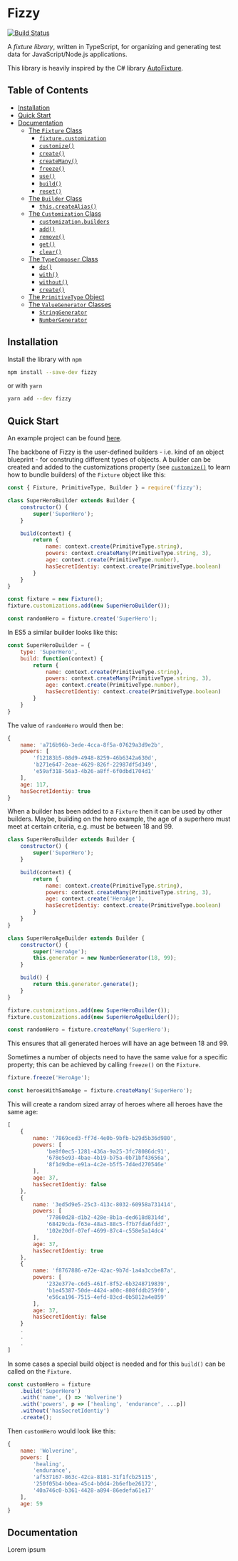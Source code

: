 # Fizzy

[![Build Status](https://travis-ci.org/legaard/fizzy.svg?branch=master)](https://travis-ci.org/legaard/fizzy)

A _fixture library_, written in TypeScript, for organizing and generating test data for JavaScript/Node.js applications.

This library is heavily inspired by the C# library [AutoFixture](https://github.com/AutoFixture/AutoFixture).

## Table of Contents

* [Installation](##installation)
* [Quick Start](##quick-start)
* [Documentation](##documentation)
  * [The `Fixture` Class](###the-fixture-class)
    * [`fixture.customization`](####fixture.customization)
    * [`customize()`](####customize)
    * [`create()`](####create)
    * [`createMany()`](####createmany)
    * [`freeze()`](####freeze)
    * [`use()`](####use)
    * [`build()`](####build)
    * [`reset()`](####reset)
  * [The `Builder` Class](###the-builder-class)
    * [`this.createAlias()`](####createAlias)
  * [The `Customization` Class](###the-customization-class)
    * [`customization.builders`](####customization.builders)
    * [`add()`](####add)
    * [`remove()`](####remove)
    * [`get()`](####get)
    * [`clear()`](####clear)
  * [The `TypeComposer` Class](###the-typecomposer-class)
    * [`do()`](####do)
    * [`with()`](####with)
    * [`without()`](####without)
    * [`create()`](####create)
  * [The `PrimitiveType` Object](###the-primitivetype-object)
  * [The `ValueGenerator` Classes](###the-valuegenerator-classes)
    * [`StringGenerator`](####stringgenerator)
    * [`NumberGenerator`](####numbergenerator)

## Installation

Install the library with `npm`

```bash
npm install --save-dev fizzy
```

or with `yarn`

```bash
yarn add --dev fizzy
```

## Quick Start

An example project can be found [here](https://github.com/legaard/fizzy/tree/master/src/example).

The backbone of Fizzy is the user-defined builders - i.e. kind of an object blueprint - for construting different types of objects. A builder can be created and added to the customizations property (see [`customize()`](####customize) to learn how to bundle builders) of the `Fixture` object like this:

```js
const { Fixture, PrimitiveType, Builder } = require('fizzy');

class SuperHeroBuilder extends Builder {
    constructor() {
        super('SuperHero');
    }

    build(context) {
        return {
            name: context.create(PrimitiveType.string),
            powers: context.createMany(PrimitiveType.string, 3),
            age: context.create(PrimitiveType.number),
            hasSecretIdentiy: context.create(PrimitiveType.boolean)
        }
    }
}

const fixture = new Fixture();
fixture.customizations.add(new SuperHeroBuilder());

const randomHero = fixture.create('SuperHero');
```

In ES5 a similar builder looks like this:

```js
const SuperHeroBuilder = {
    type: 'SuperHero',
    build: function(context) {
        return {
            name: context.create(PrimitiveType.string),
            powers: context.createMany(PrimitiveType.string, 3),
            age: context.create(PrimitiveType.number),
            hasSecretIdentiy: context.create(PrimitiveType.boolean)
        }
    }
}
```

The value of `randomHero` would then be:

```js
{
    name: 'a716b96b-3ede-4cca-8f5a-07629a3d9e2b',
    powers: [
        'f12183b5-08d9-4948-8259-46b6342a630d',
        'b271e647-2eae-4629-826f-22987df5d349',
        'e59af318-56a3-4b26-a8ff-6f0dbd1704d1'
    ],
    age: 117,
    hasSecretIdentiy: true
}
```

When a builder has been added to a `Fixture` then it can be used by other builders. Maybe, building on the hero example, the age of a superhero must meet at certain criteria, e.g. must be between 18 and 99.

```js
class SuperHeroBuilder extends Builder {
    constructor() {
        super('SuperHero');
    }

    build(context) {
        return {
            name: context.create(PrimitiveType.string),
            powers: context.createMany(PrimitiveType.string, 3),
            age: context.create('HeroAge'),
            hasSecretIdentiy: context.create(PrimitiveType.boolean)
        }
    }
}

class SuperHeroAgeBuilder extends Builder {
    constructor() {
        super('HeroAge');
        this.generator = new NumberGenerator(18, 99);
    }

    build() {
        return this.generator.generate();
    }
}

fixture.customizations.add(new SuperHeroBuilder());
fixture.customizations.add(new SuperHeroAgeBuilder());

const randomHero = fixture.createMany('SuperHero');
```

This ensures that all generated heroes will have an age between 18 and 99.

Sometimes a number of objects need to have the same value for a specific property; this can be achieved by calling `freeze()` on the `Fixture`.

```js
fixture.freeze('HeroAge');

const heroesWithSameAge = fixture.createMany('SuperHero');
```

This will create a random sized array of heroes where all heroes have the same age:

```js
[
    {
        name: '7869ced3-ff7d-4e0b-9bfb-b29d5b36d980',
        powers: [
            'be8f0ec5-1281-436a-9a25-3fc78086dc91',
            '678e5e93-4bae-4b19-b75a-0b71bf43656a',
            '8f1d9dbe-e91a-4c2e-b5f5-7d4ed270546e'
        ],
        age: 37,
        hasSecretIdentiy: false
    },
    {
        name: '3ed5d9e5-25c3-413c-8032-60958a731414',
        powers: [
            '77860d28-d1b2-428e-8b1a-ded618d8314d',
            '68429cda-f63e-48a3-88c5-f7b7fda6fdd7',
            '102e20df-07ef-4699-87c4-c558e5a14dc4'
        ],
        age: 37,
        hasSecretIdentiy: true
    },
    {
        name: 'f8767886-e72e-42ac-9b7d-1a4a3ccbe87a',
        powers: [
            '232e377e-c6d5-461f-8f52-6b3248719839',
            'b1e45387-50de-4424-a00c-808fddb259f0',
            'e56ca196-7515-4efd-83cd-0b5812a4e859'
        ],
        age: 37,
        hasSecretIdentiy: false
    }
    .
    .
    .
]
```

In some cases a special build object is needed and for this `build()` can be called on the `Fixture`.

```js
const customHero = fixture
    .build('SuperHero')
    .with('name', () => 'Wolverine')
    .with('powers', p => ['healing', 'endurance', ...p])
    .without('hasSecretIdentiy')
    .create();
```

Then `customHero` would look like this:

```js
{
    name: 'Wolverine',
    powers: [
        'healing',
        'endurance',
        'af537167-863c-42ca-8181-31f1fcb25115',
        '250f05b4-b0ea-45c4-b0d4-2b6efbe26172',
        '40a746c0-b361-4428-a894-86edefa61e17' 
    ],
    age: 59
}
```

## Documentation

Lorem ipsum